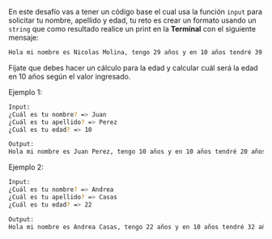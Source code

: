 En este desafío vas a tener un código base el cual usa la función `input` para solicitar tu nombre, apellido y edad, tu reto es crear un formato usando un `string` que como resultado realice un print en la **Terminal** con el siguiente mensaje:

```sh
Hola mi nombre es Nicolas Molina, tengo 29 años y en 10 años tendré 39 años
```

Fíjate que debes hacer un cálculo para la edad y calcular cuál será la edad en 10 años según el valor ingresado.

Ejemplo 1:

```sh
Input:
¿Cuál es tu nombre? => Juan
¿Cuál es tu apellido? => Perez
¿Cuál es tu edad? => 10

Output:
Hola mi nombre es Juan Perez, tengo 10 años y en 10 años tendré 20 años
```

Ejemplo 2:

```sh
Input:
¿Cuál es tu nombre? => Andrea
¿Cuál es tu apellido? => Casas
¿Cuál es tu edad? => 22

Output:
Hola mi nombre es Andrea Casas, tengo 22 años y en 10 años tendré 32 años
```
